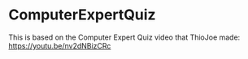 # ComputerExpertQuiz

This is based on the Computer Expert Quiz video that ThioJoe made: https://youtu.be/nv2dNBizCRc
